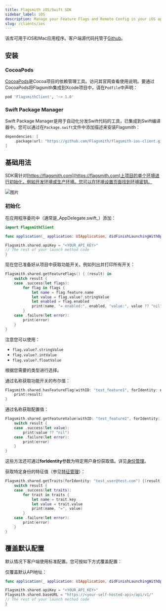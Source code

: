 ```yaml
---
title: Flagsmith iOS/Swift SDK
sidebar_label: iOS
description: Manage your Feature Flags and Remote Config in your iOS applications.
slug: /clients/ios
---
```


该库可用于iOS和Mac应用程序。客户端源代码托管于[Github](https://github.com/flagsmith/flagsmith-ios-client)。

## 安装

### CocoaPods

[CocoaPods](https://cocoapods.org)是Cocoa项目的依赖管理工具。访问其官网查看使用说明。要通过CocoaPods将Flagsmith集成到Xcode项目中，请在`Podfile`中声明：

```ruby
pod 'FlagsmithClient', '~> 1.0'
```

### Swift Package Manager

Swift Package Manager是用于自动化分发Swift代码的工具，已集成到Swift编译器中。您可以通过在`Package.swift`文件中添加描述来安装Flagsmith：

```swift
dependencies: [
    .package(url: "https://github.com/Flagsmith/flagsmith-ios-client.git", from: "1.1.1"),
]
```

## 基础用法

SDK需针对[https://flagsmith.com](https://flagsmith.com)上项目的单个环境进行初始化，例如开发环境或生产环境。您可以在环境设置页面找到环境密钥。

![图片](/img/api-key.png)

### 初始化

在应用程序委托中（通常是_AppDelegate.swift_）添加：

```swift
import FlagsmithClient
```

```swift
func application(_ application: UIApplication, didFinishLaunchingWithOptions launchOptions: [UIApplication.LaunchOptionsKey: Any]?) -> Bool {

Flagsmith.shared.apiKey = "<YOUR_API_KEY>"
// The rest of your launch method code
}
```

现在您已准备好从项目中获取功能开关。例如列出并打印所有开关：

```swift
Flagsmith.shared.getFeatureFlags() { (result) in
    switch result {
    case .success(let flags):
        for flag in flags {
            let name = flag.feature.name
            let value = flag.value?.stringValue
            let enabled = flag.enabled
            print(name, "= enabled:", enabled, "value:", value ?? "nil")
        }
    case .failure(let error):
        print(error)
    }
}
```

注意您可以使用：

- `flag.value?.stringValue`
- `flag.value?.intValue`
- `flag.value?.floatValue`

根据您需要的类型进行选择。

通过名称获取功能开关的布尔值：

```swift
Flagsmith.shared.hasFeatureFlag(withID: "test_feature1", forIdentity: nil) { (result) in
    print(result)
}
```

通过名称获取配置值：

```swift
Flagsmith.shared.getFeatureValue(withID: "test_feature2", forIdentity: nil) { (result) in
    switch result {
    case .success(let value):
        print(value ?? "nil")
    case .failure(let error):
        print(error)
    }
}
```

这些方法还可通过**forIdentity**参数为特定用户身份获取值。详见[身份管理](https://docs.flagsmith.com/managing-identities/)。

获取特定身份的特征值（参见[特征管理](https://docs.flagsmith.com/managing-identities/#identity-traits)）：

```swift
Flagsmith.shared.getTraits(forIdentity: "test_user@test.com") {(result) in
    switch result {
    case .success(let traits):
        for trait in traits {
            let name = trait.key
            let value = trait.value
            print(name, "=", value)
        }
    case .failure(let error):
        print(error)
    }
}
```

## 覆盖默认配置

默认情况下客户端使用标准配置。您可按如下方式覆盖配置：

仅覆盖默认API地址：

```swift
func application(_ application: UIApplication, didFinishLaunchingWithOptions launchOptions: [UIApplication.LaunchOptionsKey: Any]?) -> Bool {

Flagsmith.shared.apiKey = "<YOUR_API_KEY>"
Flagsmith.shared.baseURL = "https://<your-self-hosted-api>/api/v1/"
// The rest of your launch method code
}
```